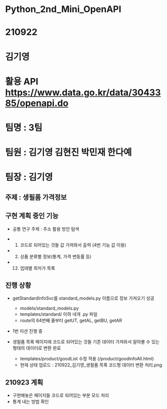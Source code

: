 # Python_2nd_Mini_OpenAPI
 
# 210922
# 김기영

 
# 활용 API https://www.data.go.kr/data/3043385/openapi.do

# 팀명 : 3팀 
# 팀원 : 김기영 김현진 박민재 한다예 
# 팀장 : 김기영 

## 주제 : 생필품 가격정보 

## 구현 계획 중인 기능
- 공통 연구 주제 : 주소 활용 방안 탐색

- 1. 코드로 되어있는 것들 값 가져와서 출력 (4번 기능 값 이용)
- 2. 상품 분류별 정보(통계, 가격 변동률 등)
- 12. 업태별 최저가 목록


## 진행 상황 
- getStandardInfoSvc를 standard_models.py 이름으로 정보 가져오기 성공
    - models/standard_models.py
    - templates/standard/ 이하 네개 .py 파일
    - route의 64번째 줄부터 getUT, getAL, getBU, getAR

- 1번 미션 진행 중   
- 생필품 목록 페이지에 코드로 되어있는 것들 기준 데이터 가져와서 알아볼 수 있는 형태의 데이터로 변환 완료
    - templates/product/goodList 수정 적용 (/product/goodInfoAll.html) 
    - 현재 상태 업로드 : 210922_김기영_생필품 목록 코드형 데이터 변환 처리.png


## 210923 계획
- 구현해놓은 페이지들 코드로 되어있는 부분 모드 처리 
- 통계 내는 방법 확인 